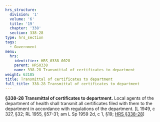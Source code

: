 ```yaml
---
hrs_structure:
  division: '1'
  volume: '6'
  title: '19'
  chapter: '338'
  section: 338-28
type: hrs_section
tags:
  - Government
menu:
  hrs:
    identifier: HRS_0338-0028
    parent: HRS0338
    name: 338-28 Transmittal of certificates to department
weight: 63185
title: Transmittal of certificates to department
full_title: 338-28 Transmittal of certificates to department
---
```

**§338-28 Transmittal of certificates to department.** Local agents of the department of health shall transmit all certificates filed with them to the department in accordance with regulations of the department. [L 1949, c 327, §32; RL 1955, §57-31; am L Sp 1959 2d, c 1, §19; [HRS §338-28](/title-19/chapter-338/section-338-28/)]